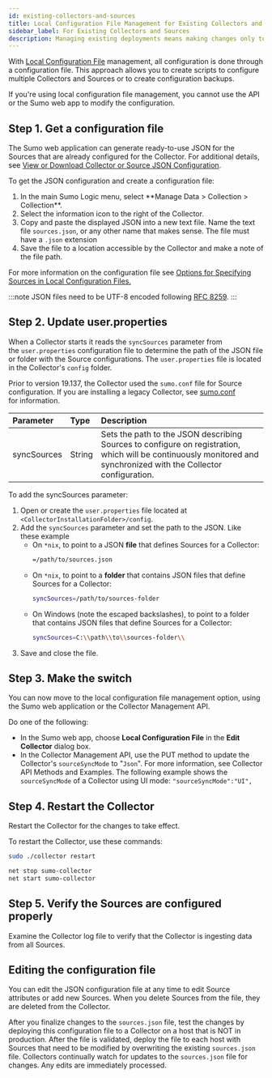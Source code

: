 ```yaml
---
id: existing-collectors-and-sources
title: Local Configuration File Management for Existing Collectors and Sources
sidebar_label: For Existing Collectors and Sources
description: Managing existing deployments means making changes only to a JSON file.
---
```


With [Local Configuration File](/docs/send-data/use-json-configure-sources/local-configuration-file-management) management, all configuration is done through a configuration file. This approach allows you to create scripts to configure multiple Collectors and Sources or to create configuration backups.

If you're using local configuration file management, you cannot use the API or the Sumo web app to modify the configuration.

## Step 1. Get a configuration file

The Sumo web application can generate ready-to-use JSON for the Sources that are already configured for the Collector. For additional details, see [View or Download Collector or Source JSON Configuration](view-download-source-json-configuration.md). 

To get the JSON configuration and create a configuration file:

1. <!--Kanso [**Classic UI**](/docs/get-started/sumo-logic-ui/). Kanso--> In the main Sumo Logic menu, select **Manage Data > Collection > Collection**. <!--Kanso <br/>[**New UI**](/docs/get-started/sumo-logic-ui-new/). In the Sumo Logic top menu select **Configuration**, and then under **Data Collection** select **Collection**. You can also click the **Go To...** menu at the top of the screen and select **Collection**. Kanso-->
1. Select the information icon to the right of the Collector.
1. Copy and paste the displayed JSON into a new text file. Name the text file `sources.json`, or any other name that makes sense. The file must have a `.json` extension
1. Save the file to a location accessible by the Collector and make a note of the file path.

For more information on the configuration file see [Options for Specifying Sources in Local Configuration Files.](/docs/send-data/use-json-configure-sources/local-configuration-file-management)

:::note
JSON files need to be UTF-8 encoded following [RFC 8259](https://tools.ietf.org/html/rfc8259).
:::

## Step 2. Update user.properties

When a Collector starts it reads the `syncSources` parameter from the `user.properties` configuration file to determine the path of the JSON file or folder with the Source configurations. The `user.properties` file is located in the Collector's `config` folder.  

Prior to version 19.137, the Collector used the `sumo.conf` file for Source configuration. If you are installing a legacy Collector, see [sumo.conf](/docs/send-data/installed-collectors/collector-installation-reference/sumoconf-for-legacy-collectors.md) for information.

|  Parameter |  Type |  Description |
|:--|:--|:--|
| syncSources   | String   | Sets the path to the JSON describing Sources to configure on registration, which will be continuously monitored and synchronized with the Collector configuration. |

To add the syncSources parameter:

1. Open or create the `user.properties` file located at `<CollectorInstallationFolder>/config`.
1. Add the `syncSources` parameter and set the path to the JSON. Like these example  
   * On `*nix`, to point to a JSON **file** that defines Sources for a Collector:
     ```sh
     =/path/to/sources.json
     ```  
   * On `*nix`, to point to a **folder** that contains JSON files that define Sources for a Collector:
     ```sh
     syncSources=/path/to/sources-folder
     ```
   * On Windows (note the escaped backslashes), to point to a folder that contains JSON files that define Sources for a Collector:
     ```sh
     syncSources=C:\\path\\to\\sources-folder\\
     ```
1. Save and close the file.

## Step 3. Make the switch

You can now move to the local configuration file management option, using the Sumo web application or the Collector Management API.

Do one of the following:

* In the Sumo web app, choose **Local Configuration File** in the **Edit Collector** dialog box.
* In the Collector Management API, use the PUT method to update the Collector's `sourceSyncMode` to "`Json`". For more information, see Collector API Methods and Examples. The following example shows the `sourceSyncMode` of a Collector using UI mode: `"sourceSyncMode":"UI",`

## Step 4. Restart the Collector

Restart the Collector for the changes to take effect.

To restart the Collector, use these commands:

```sh title="Mac/Linux"
sudo ./collector restart
```

```sh title="Windows"
net stop sumo-collector
net start sumo-collector
```

## Step 5. Verify the Sources are configured properly

Examine the Collector log file to verify that the Collector is ingesting data from all Sources.

## Editing the configuration file

You can edit the JSON configuration file at any time to edit Source attributes or add new Sources. When you delete Sources from the file, they are deleted from the Collector.

After you finalize changes to the `sources.json` file, test the changes by deploying this configuration file to a Collector on a host that is NOT in production. After the file is validated, deploy the file to each host with Sources that need to be modified by overwriting the existing `sources.json` file. Collectors continually watch for updates to the `sources.json` file for changes. Any edits are immediately processed.
